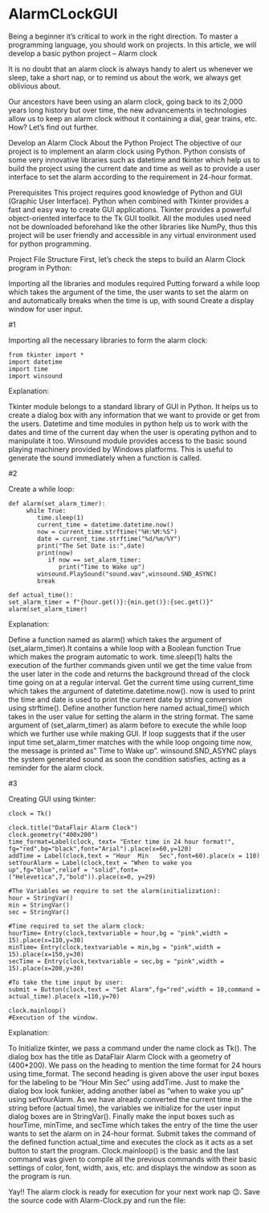 # AlarmCLockGUI
Being a beginner it’s critical to work in the right direction. To master a programming language, you should work on projects. In this article, we will develop a basic python project – Alarm clock

It is no doubt that an alarm clock is always handy to alert us whenever we sleep, take a short nap, or to remind us about the work, we always get oblivious about.

Our ancestors have been using an alarm clock, going back to its 2,000 years long history but over time, the new advancements in technologies allow us to keep an alarm clock without it containing a dial, gear trains, etc. How? Let’s find out further.

Develop an Alarm Clock
About the Python Project
The objective of our project is to implement an alarm clock using Python. Python consists of some very innovative libraries such as datetime and tkinter which help us to build the project using the current date and time as well as to provide a user interface to set the alarm according to the requirement in 24-hour format.

Prerequisites
This project requires good knowledge of Python and GUI (Graphic User Interface). Python when combined with Tkinter provides a fast and easy way to create GUI applications. Tkinter provides a powerful object-oriented interface to the Tk GUI toolkit. All the modules used need not be downloaded beforehand like the other libraries like NumPy, thus this project will be user friendly and accessible in any virtual environment used for python programming.

Project File Structure
First, let’s check the steps to build an Alarm Clock program in Python:

Importing all the libraries and modules required
Putting forward a while loop which takes the argument of the time, the user wants to set the alarm on and automatically breaks when the time is up, with sound
Create a display window for user input.

#1

Importing all the necessary libraries to form the alarm clock:
    
    from tkinter import *
    import datetime
    import time
    import winsound

Explanation:

Tkinter module belongs to a standard library of GUI in Python. It helps us to create a dialog box with any information that we want to provide or get from the users.
Datetime and time modules in python help us to work with the dates and time of the current day when the user is operating python and to manipulate it too.
Winsound module provides access to the basic sound playing machinery provided by Windows platforms. This is useful to generate the sound immediately when a function is called.

#2 

Create a while loop:
    
    def alarm(set_alarm_timer):
         while True:
            time.sleep(1)
            current_time = datetime.datetime.now()
            now = current_time.strftime("%H:%M:%S")
            date = current_time.strftime("%d/%m/%Y")
            print("The Set Date is:",date)
            print(now)
               if now == set_alarm_timer:
                  print("Time to Wake up")
            winsound.PlaySound("sound.wav",winsound.SND_ASYNC)
            break

    def actual_time():
    set_alarm_timer = f"{hour.get()}:{min.get()}:{sec.get()}"
    alarm(set_alarm_timer)
    
Explanation:

Define a function named as alarm() which takes the argument of (set_alarm_timer).It contains a while loop with a Boolean function True which makes the program automatic to work.
time.sleep(1) halts the execution of the further commands given until we get the time value from the user later in the code and returns the background thread of the clock time going on at a regular interval.
Get the current time using current_time which takes the argument of datetime.datetime.now().
now is used to print the time and date is used to print the current date by string conversion using strftime().
Define another function here named actual_time() which takes in the user value for setting the alarm in the string format. The same argument of (set_alarm_timer) as alarm before to execute the while loop which we further use while making GUI.
If loop suggests that if the user input time set_alarm_timer matches with the while loop ongoing time now, the message is printed as” Time to Wake up”.
winsound.SND_ASYNC plays the system generated sound as soon the condition satisfies, acting as a reminder for the alarm clock.

#3

Creating GUI using tkinter:

    clock = Tk()

    clock.title("DataFlair Alarm Clock")
    clock.geometry("400x200")
    time_format=Label(clock, text= "Enter time in 24 hour format!", fg="red",bg="black",font="Arial").place(x=60,y=120)
    addTime = Label(clock,text = "Hour  Min   Sec",font=60).place(x = 110)
    setYourAlarm = Label(clock,text = "When to wake you up",fg="blue",relief = "solid",font=("Helevetica",7,"bold")).place(x=0, y=29)

    #The Variables we require to set the alarm(initialization):
    hour = StringVar()
    min = StringVar()
    sec = StringVar()

    #Time required to set the alarm clock:
    hourTime= Entry(clock,textvariable = hour,bg = "pink",width = 15).place(x=110,y=30)
    minTime= Entry(clock,textvariable = min,bg = "pink",width = 15).place(x=150,y=30)
    secTime = Entry(clock,textvariable = sec,bg = "pink",width = 15).place(x=200,y=30)

    #To take the time input by user:
    submit = Button(clock,text = "Set Alarm",fg="red",width = 10,command = actual_time).place(x =110,y=70)

    clock.mainloop()
    #Execution of the window.

Explanation:

To Initialize tkinter, we pass a command under the name clock as Tk().
The dialog box has the title as DataFlair Alarm Clock with a geometry of (400*200). We pass on the heading to mention the time format for 24 hours using time_format.
The second heading is given above the user input boxes for the labeling to be “Hour Min Sec” using addTime.
Just to make the dialog box look funkier, adding another label as “when to wake you up” using setYourAlarm.
As we have already converted the current time in the string before (actual time), the variables we initialize for the user input dialog boxes are in StringVar().
Finally make the input boxes such as hourTime, minTime, and secTime which takes the entry of the time the user wants to set the alarm on in 24-hour format.
Submit takes the command of the defined function actual_time and executes the clock as it acts as a set button to start the program.
Clock.mainloop() is the basic and the last command was given to compile all the previous commands with their basic settings of color, font, width, axis, etc. and displays the window as soon as the program is run.

Yay!! The alarm clock is ready for execution for your next work nap 😉. Save the source code with Alarm-Clock.py and run the file:
